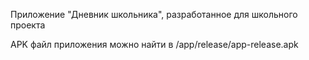 Приложение "Дневник школьника", разработанное для школьного проекта

APK файл приложения можно найти в /app/release/app-release.apk
